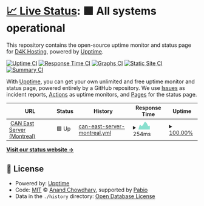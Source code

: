 # [📈 Live Status](https://www.d4kstatus.net): <!--live status--> **🟩 All systems operational**

This repository contains the open-source uptime monitor and status page for [D4K Hosting](www.d4khosting.ca), powered by [Upptime](https://github.com/upptime/upptime).

[![Uptime CI](https://github.com/d4khosting/uptime-d4kstatus-net/workflows/Uptime%20CI/badge.svg)](https://github.com/d4khosting/uptime-d4kstatus-net/actions?query=workflow%3A%22Uptime+CI%22)
[![Response Time CI](https://github.com/d4khosting/uptime-d4kstatus-net/workflows/Response%20Time%20CI/badge.svg)](https://github.com/d4khosting/uptime-d4kstatus-net/actions?query=workflow%3A%22Response+Time+CI%22)
[![Graphs CI](https://github.com/d4khosting/uptime-d4kstatus-net/workflows/Graphs%20CI/badge.svg)](https://github.com/d4khosting/uptime-d4kstatus-net/actions?query=workflow%3A%22Graphs+CI%22)
[![Static Site CI](https://github.com/d4khosting/uptime-d4kstatus-net/workflows/Static%20Site%20CI/badge.svg)](https://github.com/d4khosting/uptime-d4kstatus-net/actions?query=workflow%3A%22Static+Site+CI%22)
[![Summary CI](https://github.com/d4khosting/uptime-d4kstatus-net/workflows/Summary%20CI/badge.svg)](https://github.com/d4khosting/uptime-d4kstatus-net/actions?query=workflow%3A%22Summary+CI%22)

With [Upptime](https://upptime.js.org), you can get your own unlimited and free uptime monitor and status page, powered entirely by a GitHub repository. We use [Issues](https://github.com/d4khosting/uptime-d4kstatus-net/issues) as incident reports, [Actions](https://github.com/d4khosting/uptime-d4kstatus-net/actions) as uptime monitors, and [Pages](https://www.d4kstatus.net) for the status page.

<!--start: status pages-->
<!-- This summary is generated by Upptime (https://github.com/upptime/upptime) -->
<!-- Do not edit this manually, your changes will be overwritten -->
<!-- prettier-ignore -->
| URL | Status | History | Response Time | Uptime |
| --- | ------ | ------- | ------------- | ------ |
| <img alt="" src="https://d4khosting.github.io/uptime-assets/images/internet-favicon-01.svg" height="13"> [CAN East Server (Montreal)](https://vps.d4kservers.net) | 🟩 Up | [can-east-server-montreal.yml](https://github.com/d4khosting/uptime-d4kstatus-net/commits/HEAD/history/can-east-server-montreal.yml) | <details><summary><img alt="Response time graph" src="./graphs/can-east-server-montreal/response-time-week.png" height="20"> 254ms</summary><br><a href="https://www.d4kstatus.net/history/can-east-server-montreal"><img alt="Response time 266" src="https://img.shields.io/endpoint?url=https%3A%2F%2Fraw.githubusercontent.com%2Fd4khosting%2Fuptime-d4kstatus-net%2FHEAD%2Fapi%2Fcan-east-server-montreal%2Fresponse-time.json"></a><br><a href="https://www.d4kstatus.net/history/can-east-server-montreal"><img alt="24-hour response time 198" src="https://img.shields.io/endpoint?url=https%3A%2F%2Fraw.githubusercontent.com%2Fd4khosting%2Fuptime-d4kstatus-net%2FHEAD%2Fapi%2Fcan-east-server-montreal%2Fresponse-time-day.json"></a><br><a href="https://www.d4kstatus.net/history/can-east-server-montreal"><img alt="7-day response time 254" src="https://img.shields.io/endpoint?url=https%3A%2F%2Fraw.githubusercontent.com%2Fd4khosting%2Fuptime-d4kstatus-net%2FHEAD%2Fapi%2Fcan-east-server-montreal%2Fresponse-time-week.json"></a><br><a href="https://www.d4kstatus.net/history/can-east-server-montreal"><img alt="30-day response time 265" src="https://img.shields.io/endpoint?url=https%3A%2F%2Fraw.githubusercontent.com%2Fd4khosting%2Fuptime-d4kstatus-net%2FHEAD%2Fapi%2Fcan-east-server-montreal%2Fresponse-time-month.json"></a><br><a href="https://www.d4kstatus.net/history/can-east-server-montreal"><img alt="1-year response time 266" src="https://img.shields.io/endpoint?url=https%3A%2F%2Fraw.githubusercontent.com%2Fd4khosting%2Fuptime-d4kstatus-net%2FHEAD%2Fapi%2Fcan-east-server-montreal%2Fresponse-time-year.json"></a></details> | <details><summary><a href="https://www.d4kstatus.net/history/can-east-server-montreal">100.00%</a></summary><a href="https://www.d4kstatus.net/history/can-east-server-montreal"><img alt="All-time uptime 100.00%" src="https://img.shields.io/endpoint?url=https%3A%2F%2Fraw.githubusercontent.com%2Fd4khosting%2Fuptime-d4kstatus-net%2FHEAD%2Fapi%2Fcan-east-server-montreal%2Fuptime.json"></a><br><a href="https://www.d4kstatus.net/history/can-east-server-montreal"><img alt="24-hour uptime 100.00%" src="https://img.shields.io/endpoint?url=https%3A%2F%2Fraw.githubusercontent.com%2Fd4khosting%2Fuptime-d4kstatus-net%2FHEAD%2Fapi%2Fcan-east-server-montreal%2Fuptime-day.json"></a><br><a href="https://www.d4kstatus.net/history/can-east-server-montreal"><img alt="7-day uptime 100.00%" src="https://img.shields.io/endpoint?url=https%3A%2F%2Fraw.githubusercontent.com%2Fd4khosting%2Fuptime-d4kstatus-net%2FHEAD%2Fapi%2Fcan-east-server-montreal%2Fuptime-week.json"></a><br><a href="https://www.d4kstatus.net/history/can-east-server-montreal"><img alt="30-day uptime 100.00%" src="https://img.shields.io/endpoint?url=https%3A%2F%2Fraw.githubusercontent.com%2Fd4khosting%2Fuptime-d4kstatus-net%2FHEAD%2Fapi%2Fcan-east-server-montreal%2Fuptime-month.json"></a><br><a href="https://www.d4kstatus.net/history/can-east-server-montreal"><img alt="1-year uptime 100.00%" src="https://img.shields.io/endpoint?url=https%3A%2F%2Fraw.githubusercontent.com%2Fd4khosting%2Fuptime-d4kstatus-net%2FHEAD%2Fapi%2Fcan-east-server-montreal%2Fuptime-year.json"></a></details>

<!--end: status pages-->

[**Visit our status website →**](https://www.d4kstatus.net)

## 📄 License

- Powered by: [Upptime](https://github.com/upptime/upptime)
- Code: [MIT](./LICENSE) © [Anand Chowdhary](https://anandchowdhary.com), supported by [Pabio](https://pabio.com)
- Data in the `./history` directory: [Open Database License](https://opendatacommons.org/licenses/odbl/1-0/)
